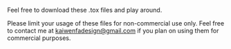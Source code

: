 Feel free to download these .tox files and play around.

Please limit your usage of these files for non-commercial use only. Feel free to contact me at kaiwenfadesign@gmail.com if you plan on using them for commercial purposes.
